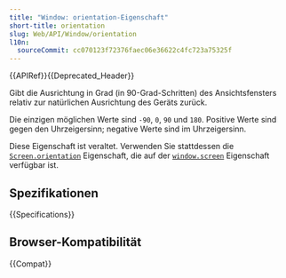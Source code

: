 ```yaml
---
title: "Window: orientation-Eigenschaft"
short-title: orientation
slug: Web/API/Window/orientation
l10n:
  sourceCommit: cc070123f72376faec06e36622c4fc723a75325f
---
```


{{APIRef}}{{Deprecated_Header}}

Gibt die Ausrichtung in Grad (in 90-Grad-Schritten) des Ansichtsfensters relativ zur natürlichen Ausrichtung des Geräts zurück.

Die einzigen möglichen Werte sind `-90`, `0`, `90` und `180`. Positive Werte sind gegen den Uhrzeigersinn; negative Werte sind im Uhrzeigersinn.

Diese Eigenschaft ist veraltet. Verwenden Sie stattdessen die [`Screen.orientation`](/de/docs/Web/API/Screen/orientation) Eigenschaft, die auf der [`window.screen`](/de/docs/Web/API/Window/screen) Eigenschaft verfügbar ist.

## Spezifikationen

{{Specifications}}

## Browser-Kompatibilität

{{Compat}}
